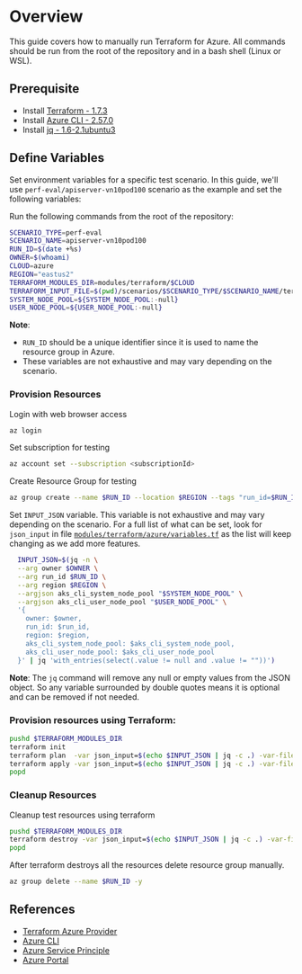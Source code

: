 # Overview

This guide covers how to manually run Terraform for Azure. All commands should be run from the root of the repository and in a bash shell (Linux or WSL).

## Prerequisite

* Install [Terraform - 1.7.3](https://developer.hashicorp.com/terraform/tutorials/azure-get-started/install-cli)
* Install [Azure CLI - 2.57.0](https://learn.microsoft.com/en-us/cli/azure/install-azure-cli-linux?pivots=apt)
* Install [jq - 1.6-2.1ubuntu3](https://stedolan.github.io/jq/download/)


## Define Variables

Set environment variables for a specific test scenario. In this guide, we'll use `perf-eval/apiserver-vn10pod100` scenario as the example and set the following variables:

Run the following commands from the root of the repository:
```bash
SCENARIO_TYPE=perf-eval
SCENARIO_NAME=apiserver-vn10pod100
RUN_ID=$(date +%s)
OWNER=$(whoami)
CLOUD=azure
REGION="eastus2"
TERRAFORM_MODULES_DIR=modules/terraform/$CLOUD
TERRAFORM_INPUT_FILE=$(pwd)/scenarios/$SCENARIO_TYPE/$SCENARIO_NAME/terraform-inputs/${CLOUD}.tfvars
SYSTEM_NODE_POOL=${SYSTEM_NODE_POOL:-null}
USER_NODE_POOL=${USER_NODE_POOL:-null}
```

**Note**:

* `RUN_ID` should be a unique identifier since it is used to name the resource group in Azure.
* These variables are not exhaustive and may vary depending on the scenario.

### Provision Resources

Login with web browser access

```bash
az login
```

Set subscription for testing

```bash
az account set --subscription <subscriptionId>
```

Create Resource Group for testing

```bash
az group create --name $RUN_ID --location $REGION --tags "run_id=$RUN_ID" "scenario=${SCENARIO_TYPE}-${SCENARIO_NAME}" "owner=azure_devops" "creation_date=$(date -u +'%Y-%m-%dT%H:%M:%SZ')" "deletion_due_time=$(date -u -d '+2 hour' +'%Y-%m-%dT%H:%M:%SZ')"
```

Set `INPUT_JSON` variable. This variable is not exhaustive and may vary depending on the scenario. For a full list of what can be set, look for `json_input` in file [`modules/terraform/azure/variables.tf`](../../../modules/terraform/azure/variables.tf) as the list will keep changing as we add more features.

```bash
  INPUT_JSON=$(jq -n \
  --arg owner $OWNER \
  --arg run_id $RUN_ID \
  --arg region $REGION \
  --argjson aks_cli_system_node_pool "$SYSTEM_NODE_POOL" \
  --argjson aks_cli_user_node_pool "$USER_NODE_POOL" \
  '{
    owner: $owner,
    run_id: $run_id,
    region: $region,
    aks_cli_system_node_pool: $aks_cli_system_node_pool,
    aks_cli_user_node_pool: $aks_cli_user_node_pool
  }' | jq 'with_entries(select(.value != null and .value != ""))')
```

**Note**: The `jq` command will remove any null or empty values from the JSON object. So any variable surrounded by double quotes means it is optional and can be removed if not needed.

### Provision resources using Terraform:
```bash
pushd $TERRAFORM_MODULES_DIR
terraform init
terraform plan  -var json_input=$(echo $INPUT_JSON | jq -c .) -var-file $TERRAFORM_INPUT_FILE 
terraform apply -var json_input=$(echo $INPUT_JSON | jq -c .) -var-file $TERRAFORM_INPUT_FILE
popd
```

### Cleanup Resources
Cleanup test resources using terraform
```bash 
pushd $TERRAFORM_MODULES_DIR
terraform destroy -var json_input=$(echo $INPUT_JSON | jq -c .) -var-file $TERRAFORM_INPUT_FILE --auto-approve
popd
```

After terraform destroys all the resources delete resource group manually.

```bash
az group delete --name $RUN_ID -y
```

## References

* [Terraform Azure Provider](https://registry.terraform.io/providers/hashicorp/azurerm/latest/docs)
* [Azure CLI](https://learn.microsoft.com/en-us/cli/azure/reference-index?view=azure-cli-latest)
* [Azure Service Principle](https://docs.microsoft.com/en-us/cli/azure/create-an-azure-service-principal-azure-cli?view=azure-cli-latest)
* [Azure Portal](https://portal.azure.com/)
